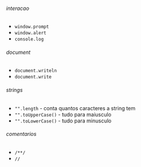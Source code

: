 ###### interacao
- `window.prompt`
- `window.alert`
- `console.log`

###### document
- `document.writeln`
- `document.write`

###### strings
- `"".length` - conta quantos caracteres a string tem
- `"".toUpperCase()` - tudo para maiusculo
- `"".toLowerCase()` - tudo para minusculo

###### comentarios
- `/**/`
- `//`